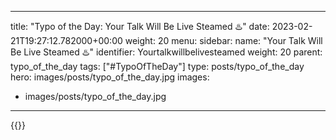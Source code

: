 
---
title: "Typo of the Day: Your Talk Will Be Live Steamed ♨️"
date: 2023-02-21T19:27:12.782000+00:00
weight: 20
menu:
  sidebar:
    name: "Your Talk Will Be Live Steamed ♨️"
    identifier: Yourtalkwillbelivesteamed
    weight: 20
    parent: typo_of_the_day
tags: ["#TypoOfTheDay"]
type: posts/typo_of_the_day
hero: images/posts/typo_of_the_day.jpg
images:
- images/posts/typo_of_the_day.jpg
---


{{<fosstodon user="mariatta" id="109904372222031424">}}


